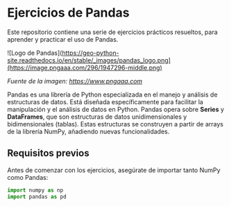 # Ejercicios de Pandas

Este repositorio contiene una serie de ejercicios prácticos resueltos, para aprender y practicar el uso de Pandas.

![Logo de Pandas](https://geo-python-site.readthedocs.io/en/stable/_images/pandas_logo.png](https://image.pngaaa.com/296/1947296-middle.png)

*Fuente de la imagen: https://www.pngaaa.com*

Pandas es una librería de Python especializada en el manejo y análisis de estructuras de datos. Está diseñada específicamente para facilitar la manipulación y el análisis de datos en Python. Pandas opera sobre **Series** y **DataFrames**, que son estructuras de datos unidimensionales y bidimensionales (tablas). Estas estructuras se construyen a partir de arrays de la librería NumPy, añadiendo nuevas funcionalidades.

## Requisitos previos

Antes de comenzar con los ejercicios, asegúrate de importar tanto NumPy como Pandas:

```python
import numpy as np
import pandas as pd
 
